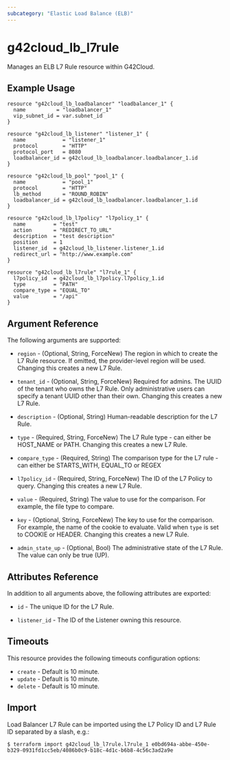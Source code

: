 ```yaml
---
subcategory: "Elastic Load Balance (ELB)"
---
```


# g42cloud\_lb\_l7rule

Manages an ELB L7 Rule resource within G42Cloud.

## Example Usage

```hcl
resource "g42cloud_lb_loadbalancer" "loadbalancer_1" {
  name          = "loadbalancer_1"
  vip_subnet_id = var.subnet_id
}

resource "g42cloud_lb_listener" "listener_1" {
  name            = "listener_1"
  protocol        = "HTTP"
  protocol_port   = 8080
  loadbalancer_id = g42cloud_lb_loadbalancer.loadbalancer_1.id
}

resource "g42cloud_lb_pool" "pool_1" {
  name            = "pool_1"
  protocol        = "HTTP"
  lb_method       = "ROUND_ROBIN"
  loadbalancer_id = g42cloud_lb_loadbalancer.loadbalancer_1.id
}

resource "g42cloud_lb_l7policy" "l7policy_1" {
  name         = "test"
  action       = "REDIRECT_TO_URL"
  description  = "test description"
  position     = 1
  listener_id  = g42cloud_lb_listener.listener_1.id
  redirect_url = "http://www.example.com"
}

resource "g42cloud_lb_l7rule" "l7rule_1" {
  l7policy_id  = g42cloud_lb_l7policy.l7policy_1.id
  type         = "PATH"
  compare_type = "EQUAL_TO"
  value        = "/api"
}
```

## Argument Reference

The following arguments are supported:

* `region` - (Optional, String, ForceNew) The region in which to create the L7 Rule resource.
    If omitted, the provider-level region will be used.
    Changing this creates a new L7 Rule.

* `tenant_id` - (Optional, String, ForceNew) Required for admins. The UUID of the tenant who owns
    the L7 Rule.  Only administrative users can specify a tenant UUID
    other than their own. Changing this creates a new L7 Rule.

* `description` - (Optional, String) Human-readable description for the L7 Rule.

* `type` - (Required, String, ForceNew) The L7 Rule type - can either be HOST\_NAME or PATH. Changing this creates a new L7 Rule.

* `compare_type` - (Required, String) The comparison type for the L7 rule - can either be
    STARTS\_WITH, EQUAL_TO or REGEX

* `l7policy_id` - (Required, String, ForceNew) The ID of the L7 Policy to query. Changing this creates a new
    L7 Rule.

* `value` - (Required, String) The value to use for the comparison. For example, the file type to
    compare.

* `key` - (Optional, String, ForceNew) The key to use for the comparison. For example, the name of the cookie to
    evaluate. Valid when `type` is set to COOKIE or HEADER. Changing this creates a new L7 Rule.

* `admin_state_up` - (Optional, Bool) The administrative state of the L7 Rule.
    The value can only be true (UP).

## Attributes Reference

In addition to all arguments above, the following attributes are exported:

* `id` - The unique ID for the L7 Rule.

* `listener_id` - The ID of the Listener owning this resource.

## Timeouts
This resource provides the following timeouts configuration options:
- `create` - Default is 10 minute.
- `update` - Default is 10 minute.
- `delete` - Default is 10 minute.

## Import

Load Balancer L7 Rule can be imported using the L7 Policy ID and L7 Rule ID
separated by a slash, e.g.:

```
$ terraform import g42cloud_lb_l7rule.l7rule_1 e0bd694a-abbe-450e-b329-0931fd1cc5eb/4086b0c9-b18c-4d1c-b6b8-4c56c3ad2a9e
```
